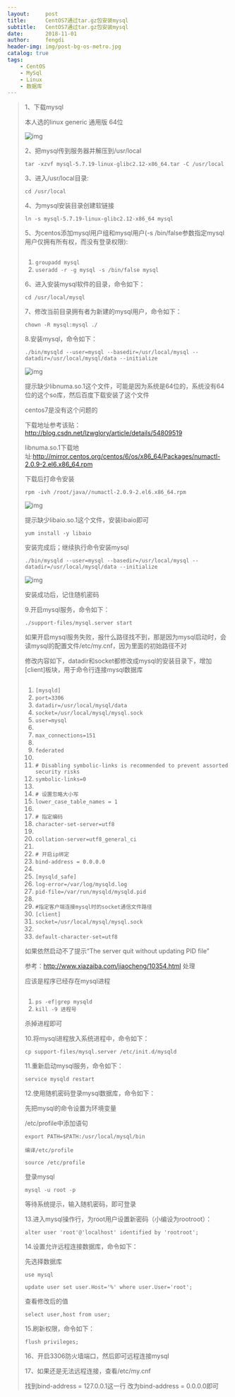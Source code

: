 ```yaml
---
layout:     post
title:      CentOS7通过tar.gz包安装mysql
subtitle:   CentOS7通过tar.gz包安装mysql
date:       2018-11-01
author:     fengdi
header-img: img/post-bg-os-metro.jpg
catalog: true
tags:
    - CentOS
    - MySql
    - Linux
    - 数据库
---
```


>1、下载mysql
>
>本人选的linux generic 通用版 64位
>
>![img](https://img-blog.csdn.net/20170817113306655?watermark/2/text/aHR0cDovL2Jsb2cuY3Nkbi5uZXQvZnVjazQ4Nw==/font/5a6L5L2T/fontsize/400/fill/I0JBQkFCMA==/dissolve/70/gravity/Center)
>
> 
>
>2、把mysql传到服务器并解压到/usr/local
>
> 
>
>```
>tar -xzvf mysql-5.7.19-linux-glibc2.12-x86_64.tar -C /usr/local
>```
>
>  
>
>3、进入/usr/local目录:
>
> 
>
>```
>cd /usr/local
>```
>
>4、为mysql安装目录创建软链接
>
>  
>
>```
>ln -s mysql-5.7.19-linux-glibc2.12-x86_64 mysql
>```
>
> 
>
>5、为centos添加mysql用户组和mysql用户(-s /bin/false参数指定mysql用户仅拥有所有权，而没有登录权限):
>
>```
> 
>```
>
>1. `groupadd mysql`
>2. `useradd -r -g mysql -s /bin/false mysql`
>
>
>
>6、进入安装mysql软件的目录，命令如下：
>
>```
>cd /usr/local/mysql
>```
>
> 
>
>7、修改当前目录拥有者为新建的mysql用户，命令如下：
>
>```
>chown -R mysql:mysql ./
>```
>
>8.安装mysql，命令如下：
>
> 
>
>```
>./bin/mysqld --user=mysql --basedir=/usr/local/mysql --datadir=/usr/local/mysql/data --initialize
>```
>
>![img](https://img-blog.csdn.net/20170817120206190?watermark/2/text/aHR0cDovL2Jsb2cuY3Nkbi5uZXQvZnVjazQ4Nw==/font/5a6L5L2T/fontsize/400/fill/I0JBQkFCMA==/dissolve/70/gravity/Center)
>
>提示缺少libnuma.so.1这个文件，可能是因为系统是64位的，系统没有64位的这个so库，然后百度下载安装了这个文件
>
>centos7是没有这个问题的
>
>下载地址参考该贴：<http://blog.csdn.net/lzwglory/article/details/54809519>
>
>libnuma.so.1下载地址:<http://mirror.centos.org/centos/6/os/x86_64/Packages/numactl-2.0.9-2.el6.x86_64.rpm>
>
>下载后打命令安装
>
> 
>
>```
>rpm -ivh /root/java//numactl-2.0.9-2.el6.x86_64.rpm
>```
>
>![img](https://img-blog.csdn.net/20180316161239403)
>
>提示缺少libaio.so.1这个文件，安装libaio即可
>
>```
>yum install -y libaio
>```
>
> 
>
>安装完成后；继续执行命令安装mysql
>
> 
>
>```
>./bin/mysqld --user=mysql --basedir=/usr/local/mysql --datadir=/usr/local/mysql/data --initialize
>```
>
>![img](https://img-blog.csdn.net/20170817121330542?watermark/2/text/aHR0cDovL2Jsb2cuY3Nkbi5uZXQvZnVjazQ4Nw==/font/5a6L5L2T/fontsize/400/fill/I0JBQkFCMA==/dissolve/70/gravity/Center)
>
>安装成功后，记住随机密码
>
> 
>
>9.开启mysql服务，命令如下：
>
> 
>
>```
>./support-files/mysql.server start
>```
>
> 
>
>如果开启mysql服务失败，报什么路径找不到，那是因为mysql启动时，会读mysql的配置文件/etc/my.cnf，因为里面的初始路径不对
>
>修改内容如下，datadir和socket都修改成mysql的安装目录下，增加[client]板块，用于命令行连接mysql数据库
>
>  
>
>```
> 
>```
>
>1. `[mysqld]`
>2. `port=3306`
>3. `datadir=/usr/local/mysql/data`
>4. `socket=/usr/local/mysql/mysql.sock`
>5. `user=mysql`
>6.  ​
>7. `max_connections=151`
>8.  ​
>9. `federated`
>10.  ​
>11. `# Disabling symbolic-links is recommended to prevent assorted security risks`
>12. `symbolic-links=0`
>13.  ​
>14. `# 设置忽略大小写`
>15. `lower_case_table_names = 1`
>16.  ​
>17. `# 指定编码`
>18. `character-set-server=utf8`
>19.  ​
>20. `collation-server=utf8_general_ci`
>21.  ​
>22. `# 开启ip绑定`
>23. `bind-address = 0.0.0.0`
>24.  ​
>25. `[mysqld_safe]`
>26. `log-error=/var/log/mysqld.log`
>27. `pid-file=/var/run/mysqld/mysqld.pid`
>28.  ​
>29. `#指定客户端连接mysql时的socket通信文件路径`
>30. `[client]`
>31. `socket=/usr/local/mysql/mysql.sock`
>32.  ​
>33. `default-character-set=utf8`
>
>
>
>如果依然启动不了提示“The server quit without updating PID file”
>
>参考：<http://www.xiazaiba.com/jiaocheng/10354.html>  处理
>
>应该是程序已经存在mysql进程
>
> 
>
>```
> 
>```
>
>1. `ps -ef|grep mysqld`
>2. `kill -9 进程号`
>
>杀掉进程即可
>
> 
>
>10.将mysql进程放入系统进程中，命令如下：
>
> 
>
>```
>cp support-files/mysql.server /etc/init.d/mysqld
>```
>
> 
>
>11.重新启动mysql服务，命令如下：
>
>
>
>```
>service mysqld restart
>```
>
> 
>
>12.使用随机密码登录mysql数据库，命令如下：
>
>先把mysql的命令设置为环境变量
>
>/etc/profile中添加语句
>
> 
>
>```
>export PATH=$PATH:/usr/local/mysql/bin
>```
>
> 
>
>`编译/etc/profile`
>
> 
>
>```
>source /etc/profile
>```
>
>登录mysql
>
> 
>
>```
>mysql -u root -p
>```
>
> 
>
>等待系统提示，输入随机密码，即可登录
>
>13.进入mysql操作行，为root用户设置新密码（小编设为rootroot）：
>
> 
>
>```
>alter user 'root'@'localhost' identified by 'rootroot';
>```
>
> 
>
>14.设置允许远程连接数据库，命令如下：
>
>先选择数据库
>
> 
>
>```
>use mysql
>```
>
> 
>
>```
>update user set user.Host='%' where user.User='root';
>```
>
> 
>
>查看修改后的值
>
>```
>select user,host from user;
>```
>
> 
>
>15.刷新权限，命令如下：
>
> 
>
>```
>flush privileges;
>```
>
> 
>
>16、开启3306防火墙端口，然后即可远程连接mysql
>
> 
>
>17、如果还是无法远程连接，查看/etc/my.cnf
>
>找到bind-address = 127.0.0.1这一行
>改为bind-address = 0.0.0.0即可
